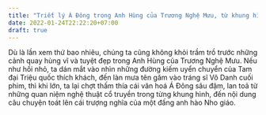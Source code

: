 ```yaml
---
title: "Triết lý Á Đông trong Anh Hùng của Trương Nghệ Mưu, từ khung hình đến nội dung"
date: 2022-01-24T22:22:20+07:00
draft: true
---
```


Dù là lần xem thứ bao nhiêu, chúng ta cũng không khỏi trầm trồ trước những cảnh quay hùng vĩ và tuyệt đẹp trong Anh Hùng của Trương Nghệ Mưu. Nếu như hồi nhỏ, ta dán mắt vào nhìn những đường kiếm uyển chuyển của Tam đại Triệu quốc thích khách, đến làn mưa tên găm vào tráng sĩ Vô Danh cuối phim, thì khi lớn, ta lại chợt thấm thía cái văn hoá Á Đông sâu đậm, lan toả từ những quan niệm nghệ thuật cổ truyền trong từng khung hình, đến nội dung câu chuyện toát lên cái trượng nghĩa của một đấng anh hào Nho giáo.

